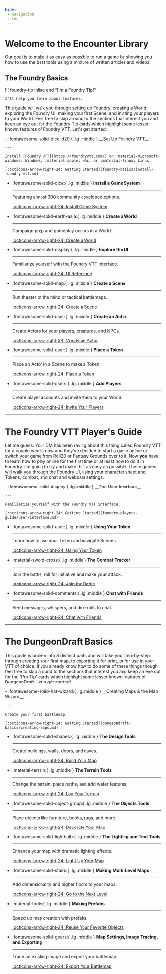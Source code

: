 ```yaml
---
hide:
 - navigation
 - toc
---
```


# Welcome to the Encounter Library
Our goal is to make it as easy as possible to run a game by showing you how to use the best tools using a mixture of written articles and videos.

## The Foundry Basics
!!! foundry-tip inline end "I'm a Foundry Tip!"

    I'll help you learn about features.

This guide will walk you through setting up Foundry, creating a World, exploring the Foundry UI, making your first Scene, and inviting your players to your World. Feel free to skip around to the sections that interest you and keep an eye out for the Foundry Tip cards which highlight some lesser known features of Foundry VTT. Let's get started:

<div class="clear"></div>

<div class="grid cards" markdown>
-   :fontawesome-solid-dice-d20:{ .lg .middle } __Set Up Foundry VTT__
    
    ---

    Install [Foundry VTT](https://foundryvtt.com/) on :material-microsoft-windows: Windows, :material-apple: Mac, or :material-linux: Linux.

    [:octicons-arrow-right-24: Getting Started](foundry-basics/install-foundry-vtt.md)

-   :fontawesome-solid-dice:{ .lg .middle } __Install a Game System__
    
    ---

    Featuring almost 300 community developed options.

    [:octicons-arrow-right-24: Install Game System](foundry-basics/install-game-system.md)

-   :fontawesome-solid-earth-asia:{ .lg .middle } __Create a World__
    
    ---
    
    Campaign prep and gameplay occurs in a World.

    [:octicons-arrow-right-24: Create a World](foundry-basics/create-world.md)

-   :fontawesome-solid-display:{ .lg .middle } __Explore the UI__
    
    ---

    Familiarize yourself with the Foundry VTT interface.

    [:octicons-arrow-right-24: UI Reference](foundry-basics/foundry-interface.md)

-   :fontawesome-solid-map:{ .lg .middle } __Create a Scene__
    
    ---

    Run theater of the mind or tactical battlemaps.

    [:octicons-arrow-right-24: Create a Scene](foundry-basics/create-scene.md)

-   :fontawesome-solid-user:{ .lg .middle } __Create an Actor__
    
    ---

    Create Actors for your players, creatures, and NPCs.

    [:octicons-arrow-right-24: Create an Actor](foundry-basics/create-actor.md)

-   :fontawesome-solid-user:{ .lg .middle } __Place a Token__
    
    ---

    Place an Actor in a Scene to make a Token.

    [:octicons-arrow-right-24: Place a Token](foundry-basics/tokens.md)

-   :fontawesome-solid-users:{ .lg .middle } __Add Players__
    
    ---

    Create player accounts and invite them to your World.

    [:octicons-arrow-right-24: Invite Your Players](foundry-basics/adding-players.md)
</div>

---

# The Foundry VTT Player's Guide
Let me guess: Your DM has been raving about this thing called Foundry VTT for a couple weeks now and they’ve decided to start a game online or switch your game from Roll20 or Fantasy Grounds over to it. Now **you** have to learn how to play online for the first time or at least how to do it in Foundry. I’m going to try and make that as easy as possible. These guides will walk you through the Foundry UI, using your character sheet and Tokens, combat, and chat and webcam settings.

<div class="grid cards" markdown>
-   :fontawesome-solid-display:{ .lg .middle } __The User Interface__
    
    ---

    Familiarize yourself with the Foundry VTT interface.

    [:octicons-arrow-right-24: Getting Started](foundry-players-guide/user-interface.md)

-   :fontawesome-solid-user:{ .lg .middle } __Using Your Token__
    
    ---

    Learn how to use your Token and navigate Scenes.

    [:octicons-arrow-right-24: Using Your Token](foundry-players-guide/token-features.md)

-   :material-sword-cross:{ .lg .middle } __The Combat Tracker__
    
    ---
    
    Join the battle, roll for initiative and make your attack.

    [:octicons-arrow-right-24: Join the Battle](foundry-players-guide/combat-tracker.md)

-   :fontawesome-solid-comments:{ .lg .middle } __Chat with Friends__
    
    ---

    Send messages, whispers, and dice rolls to chat.

    [:octicons-arrow-right-24: Chat with Friends](foundry-players-guide/chat-features.md)
</div>

---

# The DungeonDraft Basics

This guide is broken into 8 distinct parts and will take you step-by-step through creating your first map, to exporting it for print, or for use in your VTT of choice. If you already know how to do some of these things though feel free to skip around to the sections that interest you and keep an eye out for the 'Pro Tip' cards which highlight some lesser known features of DungeonDraft. Let's get started!

<div class="grid cards" markdown>
-   :fontawesome-solid-hat-wizard:{ .lg .middle } __Creating Maps & the Map Wizard__
    
    ---

    Create your first battlemap.

    [:octicons-arrow-right-24: Getting Started](dungeondraft-basics/creating-maps.md)

-   :fontawesome-solid-shapes:{ .lg .middle } __The Design Tools__
    
    ---

    Create buildings, walls, doors, and caves.

    [:octicons-arrow-right-24: Build Your Map](dungeondraft-basics/design-tools.md)

-   :material-terrain:{ .lg .middle } __The Terrain Tools__
    
    ---
    
    Change the terrain, place paths, and add water features.

    [:octicons-arrow-right-24: Lay Your Terrain](dungeondraft-basics/terrain-tools.md)

-   :fontawesome-solid-object-group:{ .lg .middle } __The Objects Tools__
    
    ---

    Place objects like furniture, books, rugs, and more.

    [:octicons-arrow-right-24: Decorate Your Map](dungeondraft-basics/object-tools.md)

-   :fontawesome-solid-lightbulb:{ .lg .middle } __The Lighting and Text Tools__
    
    ---

    Enhance your map with dramatic lighting effects.

    [:octicons-arrow-right-24: Light Up Your Map](dungeondraft-basics/lighting-text-tools.md)

-   :fontawesome-solid-stairs:{ .lg .middle } __Making Multi-Level Maps__
    
    ---

    Add dimensionality and higher floors to your maps.

    [:octicons-arrow-right-24: Go to the Next Level](dungeondraft-basics/multi-level-maps.md)

-   :material-tools:{ .lg .middle } __Making Prefabs__
    
    ---

    Speed up map creation with prefabs.

    [:octicons-arrow-right-24: Reuse Your Favorite Objects](dungeondraft-basics/making-prefabs-select-tool.md)

-   :fontawesome-solid-gears:{ .lg .middle } __Map Settings, Image Tracing, and Exporting__
    
    ---

    Trace an existing image and export your battlemap.

    [:octicons-arrow-right-24: Export Your Battlemap](dungeondraft-basics/settings-tracing-exporting.md)
</div>